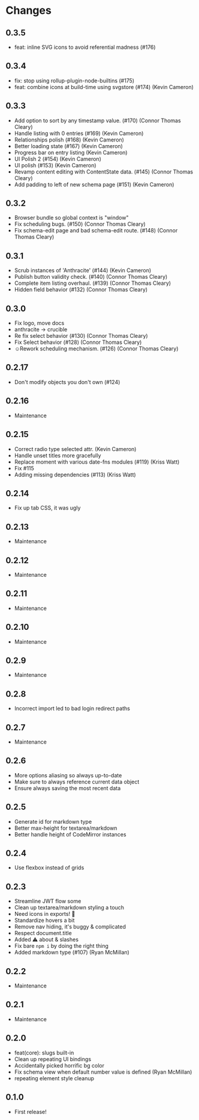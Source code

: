 # Changes

## 0.3.5

- feat: inline SVG icons to avoid referential madness (#176)

## 0.3.4

- fix: stop using rollup-plugin-node-builtins (#175)
- feat: combine icons at build-time using svgstore (#174) (Kevin Cameron)

## 0.3.3

- Add option to sort by any timestamp value. (#170) (Connor Thomas Cleary)
- Handle listing with 0 entries (#169) (Kevin Cameron)
- Relationships polish (#168) (Kevin Cameron)
- Better loading state (#167) (Kevin Cameron)
- Progress bar on entry listing (Kevin Cameron)
- UI Polish 2 (#154) (Kevin Cameron)
- UI polish (#153) (Kevin Cameron)
- Revamp content editing with ContentState data. (#145) (Connor Thomas Cleary)
- Add padding to left of new schema page (#151) (Kevin Cameron)

## 0.3.2

- Browser bundle so global context is "window"
- Fix scheduling bugs. (#150) (Connor Thomas Cleary)
- Fix schema-edit page and bad schema-edit route. (#148) (Connor Thomas Cleary)

## 0.3.1

- Scrub instances of 'Anthracite' (#144) (Kevin Cameron)
- Publish button validity check. (#140) (Connor Thomas Cleary)
- Complete item listing overhaul. (#139) (Connor Thomas Cleary)
- Hidden field behavior (#132) (Connor Thomas Cleary)

## 0.3.0

- Fix logo, move docs
- anthracite -> crucible
- Re fix select behavior (#130) (Connor Thomas Cleary)
- Fix Select behavior (#128) (Connor Thomas Cleary)
- ☺Rework scheduling mechanism. (#126) (Connor Thomas Cleary)

## 0.2.17

- Don't modify objects you don't own (#124)

## 0.2.16

- Maintenance

## 0.2.15

- Correct radio type selected attr. (Kevin Cameron)
- Handle unset titles more gracefully
- Replace moment with various date-fns modules (#119) (Kriss Watt)
- Fix #115
- Adding missing dependencies (#113) (Kriss Watt)

## 0.2.14

- Fix up tab CSS, it was ugly

## 0.2.13

- Maintenance

## 0.2.12

- Maintenance

## 0.2.11

- Maintenance

## 0.2.10

- Maintenance

## 0.2.9

- Maintenance

## 0.2.8

- Incorrect import led to bad login redirect paths

## 0.2.7

- Maintenance

## 0.2.6

- More options aliasing so always up-to-date
- Make sure to always reference current data object
- Ensure always saving the most recent data

## 0.2.5

- Generate id for markdown type
- Better max-height for textarea/markdown
- Better handle height of CodeMirror instances

## 0.2.4

- Use flexbox instead of grids

## 0.2.3

- Streamline JWT flow some
- Clean up textarea/markdown styling a touch
- Need icons in exports! :art:
- Standardize hovers a bit
- Remove nav hiding, it's buggy & complicated
- Respect document.title
- Added :warning: about <base> & slashes
- Fix bare `npm i` by doing the right thing
- Added markdown type (#107) (Ryan McMillan)

## 0.2.2

- Maintenance

## 0.2.1

- Maintenance

## 0.2.0

- feat(core): slugs built-in
- Clean up repeating UI bindings
- Accidentally picked horrific bg color
- Fix schema view when default number value is defined (Ryan McMillan)
- repeating element style cleanup

## 0.1.0

- First release!
